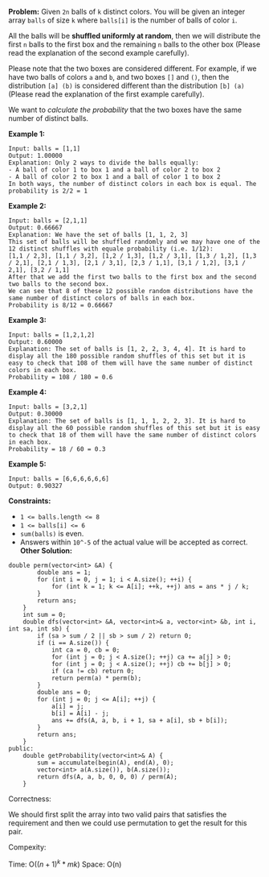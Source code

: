 **Problem:**
Given `2n` balls of `k` distinct colors. You will be given an integer array `balls` of size `k` where `balls[i]` is the number of balls of color `i`. 

All the balls will be **shuffled uniformly at random**, then we will distribute the first `n` balls to the first box and the remaining `n` balls to the other box (Please read the explanation of the second example carefully).

Please note that the two boxes are considered different. For example, if we have two balls of colors `a` and `b`, and two boxes `[]` and `()`, then the distribution `[a] (b)` is considered different than the distribution `[b] (a) `(Please read the explanation of the first example carefully).

We want to *calculate the probability* that the two boxes have the same number of distinct balls.

 

**Example 1:**

```
Input: balls = [1,1]
Output: 1.00000
Explanation: Only 2 ways to divide the balls equally:
- A ball of color 1 to box 1 and a ball of color 2 to box 2
- A ball of color 2 to box 1 and a ball of color 1 to box 2
In both ways, the number of distinct colors in each box is equal. The probability is 2/2 = 1
```

**Example 2:**

```
Input: balls = [2,1,1]
Output: 0.66667
Explanation: We have the set of balls [1, 1, 2, 3]
This set of balls will be shuffled randomly and we may have one of the 12 distinct shuffles with equale probability (i.e. 1/12):
[1,1 / 2,3], [1,1 / 3,2], [1,2 / 1,3], [1,2 / 3,1], [1,3 / 1,2], [1,3 / 2,1], [2,1 / 1,3], [2,1 / 3,1], [2,3 / 1,1], [3,1 / 1,2], [3,1 / 2,1], [3,2 / 1,1]
After that we add the first two balls to the first box and the second two balls to the second box.
We can see that 8 of these 12 possible random distributions have the same number of distinct colors of balls in each box.
Probability is 8/12 = 0.66667
```

**Example 3:**

```
Input: balls = [1,2,1,2]
Output: 0.60000
Explanation: The set of balls is [1, 2, 2, 3, 4, 4]. It is hard to display all the 180 possible random shuffles of this set but it is easy to check that 108 of them will have the same number of distinct colors in each box.
Probability = 108 / 180 = 0.6
```

**Example 4:**

```
Input: balls = [3,2,1]
Output: 0.30000
Explanation: The set of balls is [1, 1, 1, 2, 2, 3]. It is hard to display all the 60 possible random shuffles of this set but it is easy to check that 18 of them will have the same number of distinct colors in each box.
Probability = 18 / 60 = 0.3
```

**Example 5:**

```
Input: balls = [6,6,6,6,6,6]
Output: 0.90327
```

 

**Constraints:**

- `1 <= balls.length <= 8`
- `1 <= balls[i] <= 6`
- `sum(balls)` is even.
- Answers within `10^-5` of the actual value will be accepted as correct.
**Other Solution:**
```
double perm(vector<int> &A) {
        double ans = 1;
        for (int i = 0, j = 1; i < A.size(); ++i) {
            for (int k = 1; k <= A[i]; ++k, ++j) ans = ans * j / k; 
        }
        return ans;
    }
    int sum = 0;
    double dfs(vector<int> &A, vector<int>& a, vector<int> &b, int i, int sa, int sb) {
        if (sa > sum / 2 || sb > sum / 2) return 0;
        if (i == A.size()) {
            int ca = 0, cb = 0;
            for (int j = 0; j < A.size(); ++j) ca += a[j] > 0;
            for (int j = 0; j < A.size(); ++j) cb += b[j] > 0;
            if (ca != cb) return 0; 
            return perm(a) * perm(b);
        }
        double ans = 0;
        for (int j = 0; j <= A[i]; ++j) { 
            a[i] = j;
            b[i] = A[i] - j;
            ans += dfs(A, a, b, i + 1, sa + a[i], sb + b[i]);
        }
        return ans;
    }
public:
    double getProbability(vector<int>& A) {
        sum = accumulate(begin(A), end(A), 0);
        vector<int> a(A.size()), b(A.size());
        return dfs(A, a, b, 0, 0, 0) / perm(A);
    }
```
Correctness:

We should first split the array into two valid pairs that satisfies the requirement and then we could use permutation to get the result for this pair. 

Compexity:

Time: O($(n + 1)^k * mk$)
Space: O(n)